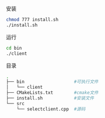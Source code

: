 安装
  ```bash
  chmod 777 install.sh
  ./install.sh
  ```

运行
  ```bash
  cd bin
  ./client
  ```

目录
```bash
.
├── bin                   #可执行文件
│   └── client
├── CMakeLists.txt        #cmake文件
├── install.sh            #安装文件
└── src
    └── selectclient.cpp  #源码
```
